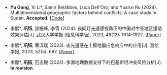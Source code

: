- <strong>Yu Gong</strong>, Xi Li*, Samir Belabbes, Luca Dell'Oro, and Yuanxi Ru (2024). Multidimensional geographic factors behind conflicts: A case study in Sudan. <strong>Accepted.</strong> [[Code]](https://github.com/senli1073/LNRL)

- 李熙*, <strong>巩钰</strong>, 邵振峰, 李雪 (2024). 夜间灯光遥感视角下的中国对中亚地区援助效果评估[J]. 武汉大学学报 (信息科学版), 2023, 48(12): 1914-1922.  [[Paper]](http://ch.whu.edu.cn/cn/article/doi/10.13203/j.whugis20220478)

- 李熙*, <strong>巩钰</strong>, 曹汉瑞 (2023). 夜光遥感在土叙地震应急响应中的应用[J]. 测绘学报, 2023, 52(5): 697.  [[Paper]](http://xb.chinasmp.com/CN/abstract/abstract13007.shtml)

- 李熙*, <strong>巩钰</strong>, 范志毅 (2024). 多源地理数据支持下的巴基斯坦冲突风险分析[J]. <strong>In revision.</strong>

